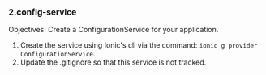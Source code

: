 ### 2.config-service

Objectives:
Create a ConfigurationService for your application.

1. Create the service using Ionic's cli via the command: `ionic g provider ConfigurationService`.
2. Update the .gitignore so that this service is not tracked.